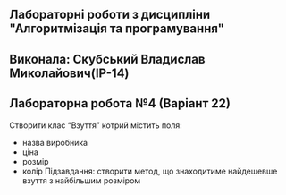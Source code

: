 ## Лабораторні роботи з дисципліни "Алгоритмізація та програмування"

## Виконала: Скубський Владислав Миколайович(ІР-14)
## Лабораторна робота №4 (Варіант 22)

Створити клас “Взуття” котрий містить поля:
- назва виробника
- ціна
- розмір
- колір
Підзавдання: створити метод, що знаходитиме найдешевше взуття з найбільшим розміром